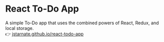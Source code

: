 # React To-Do App
A simple To-Do app that uses the combined powers of React, Redux, and local storage.<br />
:point_right: [jstarnate.github.io/react-todo-app](https://jstarnate.github.io/react-todo-app)